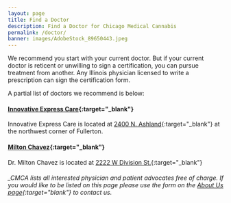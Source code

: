 ```yaml
---
layout: page
title: Find a Doctor
description: Find a Doctor for Chicago Medical Cannabis
permalink: /doctor/
banner: images/AdobeStock_89650443.jpeg
---
```


We recommend you start with your current doctor. But if your current doctor is reticent or unwilling to sign a certification, you can pursue treatment from another. Any Illinois physician licensed to write a prescription can sign the certification form. 

A partial list of doctors we recommend is below:

#### [Innovative Express Care](http://innovativeexpresscare.com/medical-marijuana/){:target="_blank"}
Innovative Express Care is located at [2400 N. Ashland](https://www.google.com/maps/place/Innovative+Express+Care/@41.9253496,-87.6706297,17z/data=!3m1!4b1!4m2!3m1!1s0x880fd2effba9ac61:0xc59c513b06402ae0){:target="_blank"} at the northwest corner of Fullerton. 

<!-- #### [The Healing Clinic](http://thehealingclinic.org){:target="_blank"} 
The Healing Clinic is located in Chicago's Lakeview neighborhood, at [1443 W Belmont](https://www.google.com/maps/place/1443+W+Belmont+Ave,+Chicago,+IL+60657/@41.939479,-87.6655229,17z/data=!3m1!4b1!4m2!3m1!1s0x880fd257207459d9:0x604fecfc2c4e1eff){:target="_blank"}.
-->

#### [Milton Chavez](http://www.mchavezmd.com/medical-marijuana/){:target="_blank"}
Dr. Milton Chavez is located at [2222 W Division St.](https://www.google.com/maps/place/Dr.+Milton+Chavez,+MD/@41.9034845,-87.6856097,17z/data=!3m1!4b1!4m2!3m1!1s0x880fd2b12f893511:0xddb6ad611fb4e374){:target="_blank"} 


###### _CMCA lists all interested physician and patient advocates free of charge. If you would like to be listed on this page please use the form on the [About Us page](/about-us){:target="_blank"} to contact us._
